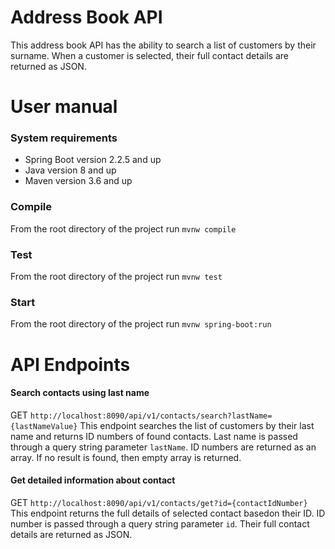 # Address Book API
This address book API has the ability to search a list of customers by their surname. When a customer is selected, their full contact details are
returned as JSON. 

# User manual

### System requirements
 - Spring Boot version 2.2.5 and up
 - Java version 8 and up
 - Maven version 3.6 and up

### Compile
From the root directory of the project run ```mvnw compile```

### Test
From the root directory of the project run ```mvnw test```

### Start
From the root directory of the project run ```mvnw spring-boot:run```

# API Endpoints
#### Search contacts using last name
GET ```http://localhost:8090/api/v1/contacts/search?lastName={lastNameValue}```
This endpoint searches the list of customers by their last name and returns ID numbers of found contacts. Last name is passed through a query string parameter ```lastName```. ID numbers are returned as an array. If no result is found, then empty array is returned.


#### Get detailed information about contact
GET ```http://localhost:8090/api/v1/contacts/get?id={contactIdNumber}```
This endpoint returns the full details of selected contact basedon their ID. ID number is passed through a query string parameter ```id```. Their full contact details are returned as JSON.
